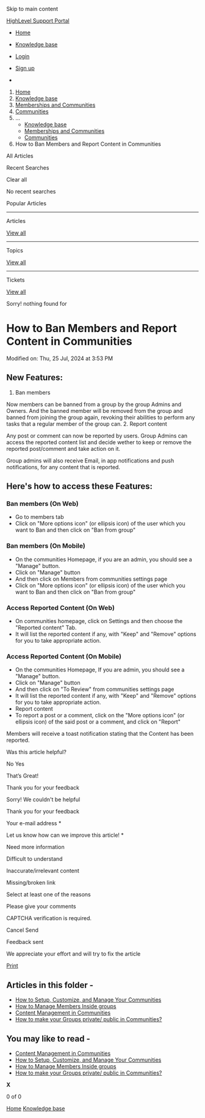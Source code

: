 Skip to main content

[ HighLevel Support Portal ](https://help.gohighlevel.com)

  * [ Home ](/support/home)
  * [ Knowledge base ](/support/solutions)

  * [Login](/support/login)
  * [Sign up](/support/signup)
  * 

  1. [Home](/support/home)
  2. [Knowledge base](/support/solutions)
  3. [Memberships and Communities](/support/solutions/155000000006)
  4. [Communities](/support/solutions/folders/155000000024)
  5. ... 
     * [Knowledge base](/support/solutions)
     * [Memberships and Communities](/support/solutions/155000000006)
     * [Communities](/support/solutions/folders/155000000024)
  6. How to Ban Members and Report Content in Communities

All  Articles 

Recent Searches

Clear all

No recent searches

Popular Articles

* * *

Articles

[View all](/support/search/solutions)

* * *

Topics

[View all](/support/search/topics)

* * *

Tickets

[View all](/support/search/tickets)

Sorry! nothing found for   

# How to Ban Members and Report Content in Communities

Modified on: Thu, 25 Jul, 2024 at 3:53 PM

## **New Features:**

  1. Ban members

 Now members can be banned from a group by the group Admins and Owners. And the banned member will be removed from the group and banned from joining the group again, revoking their abilities to perform any tasks that a regular member of the group can.
  2. Report content

 Any post or comment can now be reported by users. Group Admins can access the reported content list and decide wether to keep or remove the reported post/comment and take action on it.

Group admins will also receive Email, in app notifications and push notifications, for any content that is reported.

## **Here's how to access these Features:**

### **Ban members (On Web)**

  * Go to members tab
  * Click on "More options icon" (or ellipsis icon) of the user which you want to Ban and then click on "Ban from group"

### **Ban members (On Mobile)**

  * On the communities Homepage, if you are an admin, you should see a "Manage" button.
  * Click on "Manage" button
  * And then click on Members from communities settings page
  * Click on "More options icon" (or ellipsis icon) of the user which you want to Ban and then click on "Ban from group"

### **Access Reported Content (On Web)**

  * On communities homepage, click on Settings and then choose the "Reported content" Tab.
  * It will list the reported content if any, with "Keep" and "Remove" options for you to take appropriate action.

### **Access Reported Content (On Mobile)**

  * On the communities Homepage, If you are admin, you should see a "Manage" button.
  * Click on "Manage" button
  * And then click on "To Review" from communities settings page
  * It will list the reported content if any, with "Keep" and "Remove" options for you to take appropriate action.
  * Report content
  * To report a post or a comment, click on the "More options icon" (or ellipsis icon) of the said post or a comment, and click on "Report"

Members will receive a toast notification stating that the Content has been reported.

Was this article helpful?

No  Yes 

That’s Great!

Thank you for your feedback

Sorry! We couldn't be helpful

Thank you for your feedback

Your e-mail address *

Let us know how can we improve this article! *

Need more information 

Difficult to understand 

Inaccurate/irrelevant content 

Missing/broken link 

Select at least one of the reasons 

Please give your comments 

CAPTCHA verification is required. 

Cancel  Send 

Feedback sent

We appreciate your effort and will try to fix the article

[Print](javascript:print\(\))

## Articles in this folder -

  * [How to Setup, Customize, and Manage Your Communities](/support/solutions/articles/155000000280-how-to-setup-customize-and-manage-your-communities)
  * [How to Manage Members Inside groups](/support/solutions/articles/155000000289-how-to-manage-members-inside-groups)
  * [Content Management in Communities](/support/solutions/articles/155000000297-content-management-in-communities)
  * [How to make your Groups private/ public in Communities?](/support/solutions/articles/155000000735-how-to-make-your-groups-private-public-in-communities-)

## You may like to read -

  * [Content Management in Communities](/support/solutions/articles/155000000297-content-management-in-communities)
  * [How to Setup, Customize, and Manage Your Communities](/support/solutions/articles/155000000280-how-to-setup-customize-and-manage-your-communities)
  * [How to Manage Members Inside groups](/support/solutions/articles/155000000289-how-to-manage-members-inside-groups)
  * [How to make your Groups private/ public in Communities?](/support/solutions/articles/155000000735-how-to-make-your-groups-private-public-in-communities-)

**X**

0 of 0 []()

[Home](/support/home) [Knowledge base](/support/solutions)
